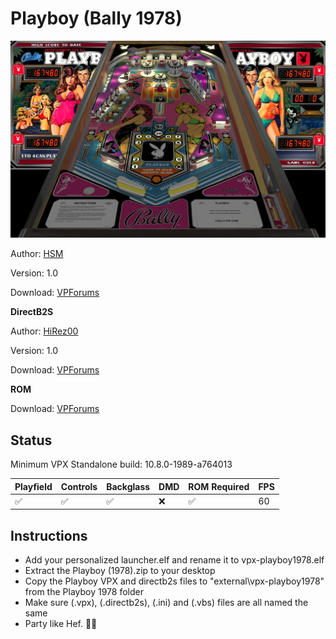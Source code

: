 # Playboy (Bally 1978)

![Table Preview](https://raw.githubusercontent.com/Bla1ze/vpx-images/refs/heads/main/vpx-playboy1978.png)

Author: [HSM](https://www.vpforums.org/index.php?showuser=78127)  

Version: 1.0  

Download: [VPForums](https://www.vpforums.org/index.php?app=downloads&showfile=13571)

**DirectB2S**

Author: [HiRez00](https://www.vpforums.org/index.php?showuser=125278)

Version: 1.0

Download: [VPForums](https://www.vpforums.org/index.php?app=downloads&showfile=15396)

**ROM**

Download: [VPForums](https://www.vpforums.org/index.php?app=downloads&showfile=701)

## Status 

Minimum VPX Standalone build: 10.8.0-1989-a764013

| Playfield | Controls | Backglass | DMD | ROM Required | FPS | 
|-----------|----------|-----------|-----|--------------|-----|
| :white_check_mark: | :white_check_mark: | :white_check_mark: | :x: | :white_check_mark: | 60 |

## Instructions

- Add your personalized launcher.elf and rename it to vpx-playboy1978.elf
- Extract the Playboy (1978).zip to your desktop
- Copy the Playboy VPX and directb2s files to "external\vpx-playboy1978" from the Playboy 1978 folder
- Make sure (.vpx), (.directb2s), (.ini) and (.vbs) files are all named the same
- Party like Hef. 👯‍♂️
